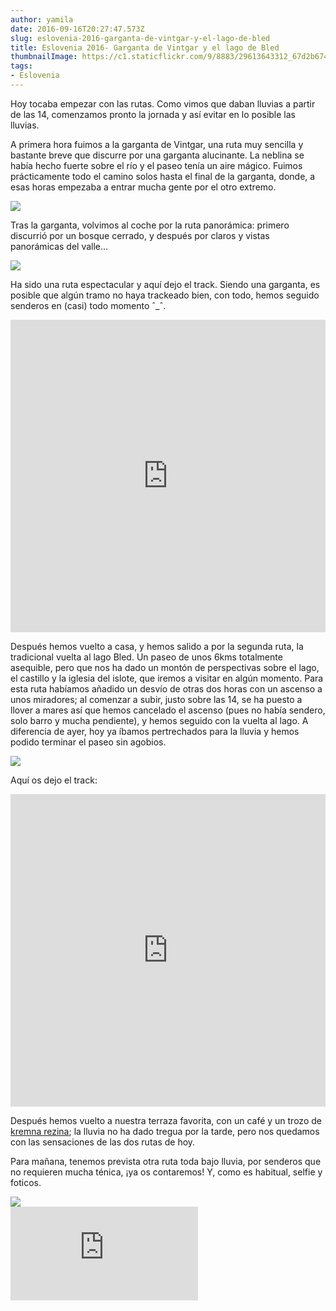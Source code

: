 ```yaml
---
author: yamila
date: 2016-09-16T20:27:47.573Z
slug: eslovenia-2016-garganta-de-vintgar-y-el-lago-de-bled
title: Eslovenia 2016- Garganta de Vintgar y el lago de Bled
thumbnailImage: https://c1.staticflickr.com/9/8883/29613643312_67d2b6744d_c.jpg
tags:
- Eslovenia
---
```


Hoy tocaba empezar con las rutas. Como vimos que daban lluvias a partir de las 14, comenzamos pronto la jornada y así evitar en lo posible las lluvias.

A primera hora fuimos a la garganta de Vintgar, una ruta muy sencilla y bastante breve que discurre por una garganta alucinante. La neblina se había hecho fuerte sobre el río y el paseo tenía un aire mágico. Fuimos prácticamente todo el camino solos hasta el final de la garganta, donde, a esas horas empezaba a entrar mucha gente por el otro extremo.

<img src="https://c1.staticflickr.com/9/8442/29721165585_569af5a216_c.jpg" />

Tras la garganta, volvimos al coche por la ruta panorámica: primero discurrió por un bosque cerrado, y después por claros y vistas panorámicas del valle...

<img src="https://c1.staticflickr.com/9/8380/29686329086_18ffa7a122_c.jpg" />

Ha sido una ruta espectacular y aquí dejo el track. Siendo una garganta, es posible que algún tramo no haya trackeado bien, con todo, hemos seguido senderos en (casi) todo momento ˆ_ˆ.

<iframe width='100%' height='500px' frameBorder='0' src='https://a.tiles.mapbox.com/v4/yamila.1dhb9fk5/attribution,zoompan,zoomwheel.html?access_token=pk.eyJ1IjoieWFtaWxhIiwiYSI6IjUzNDE5ZDRkZjBiZjBiZDY0YTBhZjBmNmUyZGYzYTZiIn0.okLJEzGsBQ6IOgn1mhToIQ#14/46.393/14.095'></iframe>

Después hemos vuelto a casa, y hemos salido a por la segunda ruta, la tradicional vuelta al lago Bled. Un paseo de unos 6kms totalmente asequible, pero que nos ha dado un montón de perspectivas sobre el lago, el castillo y la iglesia del islote, que iremos a visitar en algún momento. Para esta ruta habíamos añadido un desvío de otras dos horas con un ascenso a unos miradores; al comenzar a subir, justo sobre las 14, se ha puesto a llover a mares así que hemos cancelado el ascenso (pues no había sendero, solo barro y mucha pendiente), y hemos seguido con la vuelta al lago. A diferencia de ayer, hoy ya íbamos pertrechados para la lluvia y hemos podido terminar el paseo sin agobios.

<img src="https://c1.staticflickr.com/9/8883/29613643312_67d2b6744d_c.jpg" />

Aquí os dejo el track:
<iframe width='100%' height='500px' frameBorder='0' src='https://a.tiles.mapbox.com/v4/yamila.1dhb9fk5/attribution,zoompan,zoomwheel.html?access_token=pk.eyJ1IjoieWFtaWxhIiwiYSI6IjUzNDE5ZDRkZjBiZjBiZDY0YTBhZjBmNmUyZGYzYTZiIn0.okLJEzGsBQ6IOgn1mhToIQ#14/46.366/14.1'></iframe>

Después hemos vuelto a nuestra terraza favorita, con un café y un trozo de <a href="https://www.google.si/search?q=krema+rezina&client=ms-android-oneplus&prmd=imvn&source=lnms&tbm=isch&sa=X&ved=0ahUKEwiywMWg1ZTPAhUDCZoKHQuVAqAQ_AUIBygB&biw=360&bih=560#tbm=isch&q=kremna+rezina" target="_new">kremna rezina</a>; la lluvia no ha dado tregua por la tarde, pero nos quedamos con las sensaciones de las dos rutas de hoy.

Para mañana, tenemos prevista otra ruta toda bajo lluvia, por senderos que no requieren mucha ténica, ¡ya os contaremos! Y, como es habitual, selfie y foticos.

<img src="https://c1.staticflickr.com/9/8254/29433589390_df228867d5_c.jpg" />
<div class='embed-container'><iframe src='https://www.flickr.com/photos/125687915@N08/albums/72157673953176835/player' frameborder='0' allowfullscreen webkitallowfullscreen mozallowfullscreen oallowfullscreen msallowfullscreen></iframe></div>